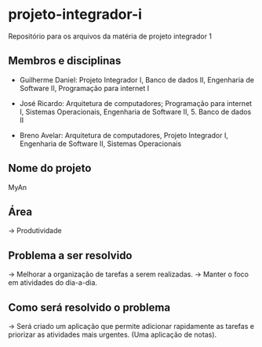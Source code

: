 # projeto-integrador-i
Repositório para os arquivos da matéria de projeto integrador 1

## Membros e disciplinas
- Guilherme Daniel: Projeto Integrador I, Banco de dados II, Engenharia de Software II, Programação para internet I

- José Ricardo: Arquitetura de computadores; Programação para internet I, Sistemas Operacionais, Engenharia de Software II, 5. Banco de dados II

- Breno Avelar: Arquitetura de computadores, Projeto Integrador I, Engenharia de Software II, Sistemas Operacionais

## Nome do projeto
MyAn

## Área
-> Produtividade

## Problema a ser resolvido
-> Melhorar a organização de tarefas a serem realizadas.
-> Manter o foco em atividades do dia-a-dia.

## Como será resolvido o problema
-> Será criado um aplicação que permite adicionar rapidamente as tarefas e priorizar as atividades mais urgentes. (Uma aplicação de notas).